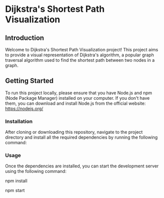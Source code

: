 # Dijkstra's Shortest Path Visualization

## Introduction
Welcome to Dijkstra's Shortest Path Visualization project! This project aims to provide a visual representation of Dijkstra's algorithm, a popular graph traversal algorithm used to find the shortest path between two nodes in a graph.


## Getting Started

To run this project locally, please ensure that you have Node.js and npm (Node Package Manager) installed on your computer. If you don't have them, you can download and install Node.js from the official website: https://nodejs.org/

### Installation

After cloning or downloading this repository, navigate to the project directory and install all the required dependencies by running the following command:


### Usage

Once the dependencies are installed, you can start the development server using the following command:

npm install

npm start
